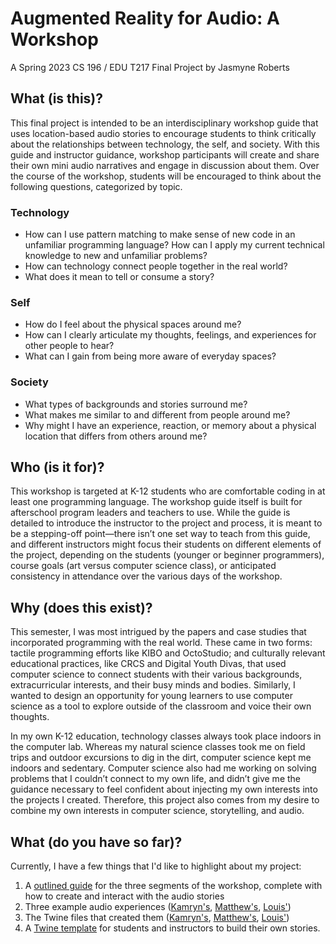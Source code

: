 # Augmented Reality for Audio: A Workshop

A Spring 2023 CS 196 / EDU T217 Final Project by Jasmyne Roberts

## What (is this)?

This final project is intended to be an interdisciplinary workshop guide that uses location-based audio stories to encourage students to think critically about the relationships between technology, the self, and society. With this guide and instructor guidance, workshop participants will create and share their own mini audio narratives and engage in discussion about them. Over the course of the workshop, students will be encouraged to think about the following questions, categorized by topic.

### Technology

* How can I use pattern matching to make sense of new code in an unfamiliar programming language? How can I apply my current technical knowledge to new and unfamiliar problems?
* How can technology connect people together in the real world?
* What does it mean to tell or consume a story?

### Self

* How do I feel about the physical spaces around me?
* How can I clearly articulate my thoughts, feelings, and experiences for other people to hear?
* What can I gain from being more aware of everyday spaces?

### Society

* What types of backgrounds and stories surround me?
* What makes me similar to and different from people around me?
* Why might I have an experience, reaction, or memory about a physical location that differs from others around me?

## Who (is it for)?
This workshop is targeted at K-12 students who are comfortable coding in at least one programming language. The workshop guide itself is built for afterschool program leaders and teachers to use. While the guide is detailed to introduce the instructor to the project and process, it is meant to be a stepping-off point—there isn’t one set way to teach from this guide, and different instructors might focus their students on different elements of the project, depending on the students (younger or beginner programmers), course goals (art versus computer science class), or anticipated consistency in attendance over the various days of the workshop. 

## Why (does this exist)?
This semester, I was most intrigued by the papers and case studies that incorporated programming with the real world. These came in two forms: tactile programming efforts like KIBO and OctoStudio; and culturally relevant educational practices, like CRCS and Digital Youth Divas, that used computer science to connect students with their various backgrounds, extracurricular interests, and their busy minds and bodies. Similarly, I wanted to design an opportunity for young learners to use computer science as a tool to explore outside of the classroom and voice their own thoughts.

In my own K-12 education, technology classes always took place indoors in the computer lab. Whereas my natural science classes took me on field trips and outdoor excursions to dig in the dirt, computer science kept me indoors and sedentary. Computer science also had me working on solving problems that I couldn’t connect to my own life, and didn’t give me the guidance necessary to feel confident about injecting my own interests into the projects I created. Therefore, this project also comes from my desire to combine my own interests in computer science, storytelling, and audio.

## What (do you have so far)?

Currently, I have a few things that I'd like to highlight about my project:

1. A [outlined guide](https://docs.google.com/document/d/1DrreY2RIdsJ4rah95K08479cF32YJtiBp0-bJ--hchY/) for the three segments of the workshop, complete with how to create and interact with the audio stories
2. Three example audio experiences ([Kamryn's](examples/kamryn_story.html), [Matthew's](examples/matthew_story.html), [Louis'](examples/louis_story.html))
3. The Twine files that created them ([Kamryn's](examples/kamryn_story.twee), [Matthew's](examples/matthew_story.twee), [Louis'](examples/louis_story.twee))
4. A [Twine template](examples/template_story.twee) for students and instructors to build their own stories.

